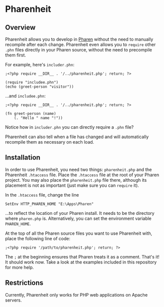 # Pharenheit

## Overview

Pharenheit allows you to develop in [Pharen](http://scriptor.github.com/pharen/) without the need to manually recompile
after each change.  Pharenheit even allows you to `require` other `.phn` files directly in your Pharen source, without
the need to precompile them first.

For example, here's `includer.phn`:

    ;<?php require __DIR__ . '/../pharenheit.php'; return; ?>

    (require "includee.phn")
    (echo (greet-person "visitor"))

...and `includee.phn`:

    ;<?php require __DIR__ . '/../pharenheit.php'; return; ?>

    (fn greet-person (name)
        (. "Hello " name "!"))

Notice how in `includer.phn` you can directly require a `.phn` file?

Pharenheit can also tell when a file has changed and will automatically recompile them as necessary on each load.

## Installation

In order to use Pharenheit, you need two things: `pharenheit.php` and the Pharenheit `.htaccess` file.  Place the
`.htaccess` file at the root of your Pharen project.  You may also place the `pharenheit.php` file there, although
its placement is not as important (just make sure you can `require` it).

In the `.htaccess` file, change the line

    SetEnv HTTP_PHAREN_HOME "E:\Apps\Pharen"

...to reflect the location of your Pharen install.  It needs to be the directory where `pharen.php` is.  Alternatively,
you can set the environment variable `PHAREN_HOME`.

At the top of all the Pharen source files you want to use Pharenheit with, place the following line of code:

    ;<?php require '/path/to/pharenheit.php'; return; ?>

The `;` at the beginning ensures that Pharen treats it as a comment.  That's it!  It should work now.  Take a look at
the examples included in this repository for more help.

## Restrictions

Currently, Pharenheit only works for PHP web applications on Apache servers.